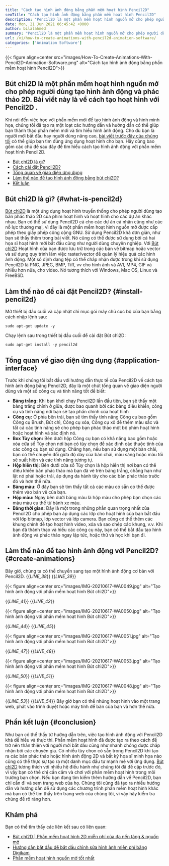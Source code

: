 ```yaml
---
title: "Cách tạo hình ảnh động bằng phần mềm hoạt hình Pencil2D" 
seoTitle: "Cách tạo hình ảnh động bằng phần mềm hoạt hình Pencil2D" 
description: "Pencil2D là một phần mềm hoạt hình nguồn mở cho phép người dùng tạo hình ảnh động và phác thảo 2D. Bài viết này là về cách tạo hoạt hình với Pencil2D." 
date: Mon, 21 Jun 2021 06:45:42 +0000
author: bilalahmed
summary: "Pencil2D là một phần mềm hoạt hình nguồn mở cho phép người dùng tạo hình ảnh động và phác thảo 2D. Bài viết này là về cách tạo hoạt hình với Pencil2D." 
url: /vi/how-to-create-animations-with-pencil2d-animation-software/
categories: ['Animation Software']
---
```


{{< figure align=center src="images/How-To-Create-Animations-With-Pencil2D-Animation-Software.png" alt="Cách tạo hình ảnh động bằng phần mềm hoạt hình Pencil2D">}}


## **Bút chì2D là một phần mềm hoạt hình nguồn mở cho phép người dùng tạo hình ảnh động và phác thảo 2D. Bài viết này là về cách tạo hoạt hình với Pencil2D** .
Khi nói đến việc học với phần mềm mới để tạo hình ảnh động và hình minh họa, chúng tôi đã tạo ra một loạt các hướng dẫn và hướng dẫn có thể giúp bạn thành thạo phần mềm mới và tìm hiểu hình ảnh động. Cho dù bạn là người mới bắt đầu hay người dùng nâng cao, [bài viết trước đây của chúng tôi][1] có thể giúp bạn tìm đúng ứng dụng hoạt hình cho bạn. Hãy cùng bao gồm các chủ đề sau đây để tìm hiểu cách tạo hình ảnh động với phần mềm hoạt hình Pencil2D.
  * [Bút chì2D là gì?][2]
  * [Cách cài đặt Pencil2D?][3]
  * [Tổng quan về giao diện ứng dụng][4]
  * [Làm thế nào để tạo hình ảnh động bằng bút chì2D?][5]
  * [Kết luận][6]

## Bút chì2D là gì? {#what-is-pencil2d}

[Bút chì2D][7] là một ứng dụng hoạt hình truyền thống cho phép người dùng tạo bản phác thảo 2D của phim hoạt hình và hoạt hình cho các dự án khác nhau. Bạn có thể sử dụng Pencil2D cả cho các dự án cá nhân cũng như các nỗ lực thương mại, vì đây là một phần mềm hoạt hình nguồn mở được cấp phép theo giấy phép công cộng GNU. Sử dụng Pencil2D khá đơn giản, như bạn sẽ thấy thêm trong bài viết. Nó cũng có thể được sử dụng bởi cả hai họa sĩ hoạt hình mới bắt đầu cũng như người dùng chuyên nghiệp.
Với [Bút chì2D][7] Hoạt hình của bạn được lưu trữ trong các bản vẽ bitmap hoặc vector và sử dụng quy trình làm việc raster/vector để quản lý hiệu quả các hình ảnh động. Một số định dạng tệp có thể chấp nhận được trong khi sử dụng Pencil2D là PNG, JPEG, BMP, Tiff, vv cho hình ảnh và AVI, MP4, GIF và nhiều hơn nữa, cho video. Nó tương thích với Windows, Mac OS, Linux và FreeBSD.

## Làm thế nào để cài đặt Pencil2D? {#install-pencil2d}

Mở thiết bị đầu cuối và cập nhật chỉ mục gói máy chủ cục bộ của bạn bằng cách nhập lệnh sau:
```
sudo apt-get update -y

```
Chạy lệnh sau trong thiết bị đầu cuối để cài đặt Bút chì2D:
```
sudo apt-get install -y pencil2d

```

## Tổng quan về giao diện ứng dụng {#application-interface}

Trước khi chúng tôi bắt đầu với hướng dẫn thực tế của Pencil2D về cách tạo hình ảnh động bằng Pencil2D, đây là một chút tổng quan về giao diện người dùng và một số công cụ và tính năng tốt để biết:
* **Bảng trắng:**  Khi bạn khởi chạy Pencil2D lần đầu tiên, bạn sẽ thấy một bảng trắng chính ở giữa, được bao quanh bởi các bảng điều khiển, công cụ và tính năng nơi bạn sẽ tạo phần chính của hoạt hình
* **Công cụ:**  Ở phía bên trái, bạn sẽ tìm thấy tính năng Công cụ bao gồm Công cụ Brush, Bút chì, Công cụ xóa, Công cụ xô để thêm màu sắc và tất cả các tính năng sẽ cho phép bạn phác thảo một bộ phim hoạt hình hoặc hoạt hình và xác định nó.
* **Box Tùy chọn:**  Bên dưới hộp Công cụ bạn có khả năng bao gồm hoặc xóa cửa sổ Tùy chọn nơi bạn có tùy chọn để xác định các thuộc tính của các công cụ bạn sử dụng. Chẳng hạn, nếu bạn sử dụng một bàn chải, bạn có thể chuyển đổi giữa độ dày của bàn chải, màu sáng hoặc màu tối sẽ xuất hiện và các tính năng tương tự.
* **Hộp hiển thị:**  Bên dưới cửa sổ Tùy chọn là hộp hiển thị nơi bạn có thể điều khiển bản phác thảo mà bạn đã vẽ trên bảng trắng, chẳng hạn như lật nó phải hoặc trái, áp dụng da hành tây cho các bản phác thảo trước đó và hơn thế nữa.
* **Bảng màu:**  Ở đây bạn sẽ tìm thấy tất cả các màu có sẵn có thể được thêm vào bản vẽ của bạn.
* **Hộp màu:**  Ngay bên dưới bảng màu là hộp màu cho phép bạn chọn các màu màu cụ thể từ bánh xe màu.
* **Bảng thời gian:**  Đây là một trong những phần quan trọng nhất của Pencil2D cho phép bạn áp dụng các lớp cho hoạt hình của bạn bắt đầu với lớp bitmap, lớp vector và lớp camera. Bạn cũng có thể thêm các khung chính để tạo hoạt hình video, xóa và sao chép các khung, v.v.
Khi bạn đã thành thạo và hiểu các công cụ này, bạn có thể bắt đầu tạo hình ảnh động và phác thảo ngay lập tức, hoặc thử và học khi bạn đi.

## Làm thế nào để tạo hình ảnh động với Pencil2D? {#create-animations}

Bây giờ, chúng ta có thể chuyển sang tạo một hình ảnh động cơ bản với Pencil2D.
{{_LINE_38_}}
{{_LINE_39_}}

{{< figure align=center src="images/IMG-20210617-WA0049.jpg" alt="Tạo hình ảnh động với phần mềm hoạt hình Bút chì2D">}}

{{_LINE_41_}}
{{_LINE_42_}}

{{< figure align=center src="images/IMG-20210617-WA0050.jpg" alt="Tạo hình ảnh động với phần mềm hoạt hình Bút chì2D">}}

{{_LINE_44_}}
{{_LINE_45_}}

{{< figure align=center src="images/IMG-20210617-WA0051.jpg" alt="Tạo hình ảnh động với phần mềm hoạt hình Bút chì2D">}}

{{_LINE_47_}}
{{_LINE_48_}}

{{< figure align=center src="images/IMG-20210617-WA0053.jpg" alt="Tạo hình ảnh động với phần mềm hoạt hình Bút chì2D">}}

{{_LINE_50_}}
{{_LINE_51_}}

{{< figure align=center src="images/IMG-20210617-WA0048.jpg" alt="Tạo hình ảnh động với phần mềm hoạt hình Bút chì2D">}}

{{_LINE_53_}}
{{_LINE_54_}}
Bây giờ bạn có thể nhúng hoạt hình vào một trang web, phát vào trình duyệt hoặc máy tính để bàn của bạn và hơn thế nữa.

## Phần kết luận {#conclusion}

Như bạn có thể thấy từ hướng dẫn trên, việc tạo hình ảnh động với Pencil2D khá dễ hiểu và thực thi. Phần mềm hoạt hình đã được tạo ra theo cách để trở nên thân thiện với người mới bắt đầu cũng như nhanh chóng được chấp nhận bởi các chuyên gia. Có nhiều tùy chọn có sẵn trong Pencil2D khi tạo ra các bản phác thảo hoặc hình ảnh động 2D và bất kỳ họa sĩ minh họa nào cũng có thể thực sự tạo ra một danh mục đầu tư mạnh mẽ với ứng dụng.
[Bút chì2D][7] tương thích với nhiều hệ điều hành như chúng tôi đã đề cập trước đó, vì vậy bạn có thể chỉ cần cắm và chơi với phần mềm hoạt hình trong môi trường bạn chọn. Nếu bạn đang tìm kiếm thêm hướng dẫn về Pencil2D, bạn chỉ cần đi và xem trang web của họ. Chúng tôi cũng đã tạo ra nhiều hướng dẫn và hướng dẫn để sử dụng các chương trình phần mềm hoạt hình khác mà bạn có thể tìm thấy trên trang web của chúng tôi, vì vậy hãy kiểm tra chúng để rõ ràng hơn.

## Khám phá
Bạn có thể tìm thấy các liên kết sau có liên quan:
  * [Bút chì2D | Phần mềm hoạt hình 2D miễn phí của đa nền tảng & nguồn mở][7]
  * [Hướng dẫn bắt đầu để bắt đầu chỉnh sửa hình ảnh miễn phí bằng Digikam][8]
  * [Phần mềm hoạt hình nguồn mở tốt nhất][9]



[1]: https://blog.containerize.com/
[2]: #what-is-pencil2d
[3]: #install-pencil2d
[4]: #application-interface
[5]: #create-animations
[6]: #conclusion
[7]: https://products.containerize.com/animation-software/pencil2d/
[8]: https://blog.containerize.com/animation-software/beginners-guide-to-start-free-image-editing-using-digikam/
[9]: https://products.containerize.com/animation-software/
